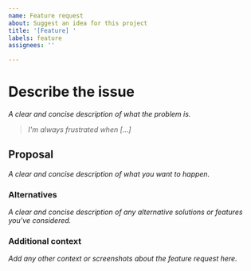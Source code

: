 ```yaml
---
name: Feature request
about: Suggest an idea for this project
title: '[Feature] '
labels: feature
assignees: ''

---
```


# Describe the issue

*A clear and concise description of what the problem is.*

> *I'm always frustrated when [...]*

## Proposal

*A clear and concise description of what you want to happen.*

### Alternatives

*A clear and concise description of any alternative solutions or features you've
considered.*

### Additional context

*Add any other context or screenshots about the feature request here.*

